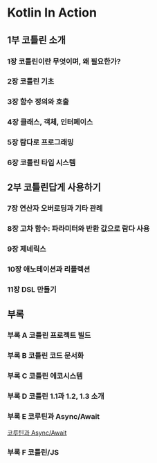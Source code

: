 # Kotlin In Action 

## 1부 코틀린 소개 
### 1장 코틀린이란 무엇이며, 왜 필요한가?

### 2장 코틀린 기초

### 3장 함수 정의와 호출

### 4장 클래스, 객체, 인터페이스 

### 5장 람다로 프로그래밍

### 6장 코틀린 타입 시스템

## 2부 코틀린답게 사용하기

### 7장 연산자 오버로딩과 기타 관례

### 8장 고차 함수: 파라미터와 반환 값으로 람다 사용

### 9장 제네릭스

### 10장 애노테이션과 리플렉션

### 11장 DSL 만들기 

## 부록

### 부록 A 코틀린 프로젝트 빌드

### 부록 B 코틀린 코드 문서화

### 부록 C 코틀린 에코시스템

### 부록 D 코틀린 1.1과 1.2, 1.3 소개

### 부록 E 코루틴과 Async/Await
[코루틴과 Async/Await](https://github.com/gyurim/tip-archive/tree/master/Kotlin%20In%20Action/%EB%B6%80%EB%A1%9D%20E%20%EC%BD%94%EB%A3%A8%ED%8B%B4%EA%B3%BC%20Async%2C%20Await)

### 부록 F 코틀린/JS 
